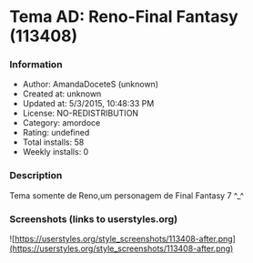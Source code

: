 # Tema AD: Reno-Final Fantasy (113408)

### Information
- Author: AmandaDoceteS (unknown)
- Created at: unknown
- Updated at: 5/3/2015, 10:48:33 PM
- License: NO-REDISTRIBUTION
- Category: amordoce
- Rating: undefined
- Total installs: 58
- Weekly installs: 0


### Description
Tema somente de Reno,um personagem de Final Fantasy 7 ^_^


### Screenshots (links to userstyles.org)
![https://userstyles.org/style_screenshots/113408-after.png](https://userstyles.org/style_screenshots/113408-after.png)


